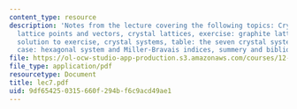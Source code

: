 ```yaml
---
content_type: resource
description: 'Notes from the lecture covering the following topics: Crystal basis,
  lattice points and vectors, crystal lattices, exercise: graphite lattice mesh ,
  solution to exercise, crystal systems, table: the seven crystal systems, special
  case: hexagonal system and Miller-Bravais indices, summery and bibliography.'
file: https://ol-ocw-studio-app-production.s3.amazonaws.com/courses/12-108-structure-of-earth-materials-fall-2004/9df654250315660f294bf6c9acd49ae1_lec7.pdf
file_type: application/pdf
resourcetype: Document
title: lec7.pdf
uid: 9df65425-0315-660f-294b-f6c9acd49ae1
---
```

